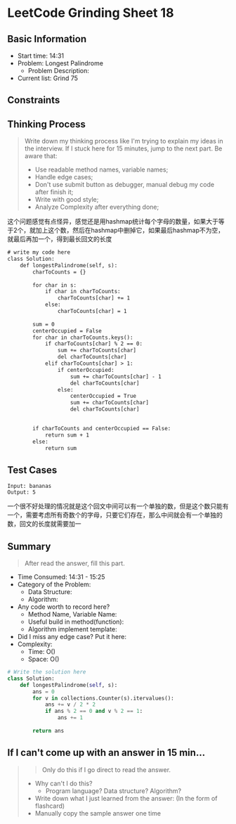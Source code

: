 # LeetCode Grinding Sheet 18

## Basic Information

- Start time: 14:31
- Problem: Longest Palindrome
  - Problem Description:
- Current list: Grind 75

## Constraints

## Thinking Process

> Write down my thinking process like I'm trying to explain my ideas in the interview. If I stuck here for 15 minutes, jump to the next part.
> Be aware that:
>
> - Use readable method names, variable names;
> - Handle edge cases;
> - Don't use submit button as debugger, manual debug my code after finish it;
> - Write with good style;
> - Analyze Complexity after everything done;

这个问题感觉有点怪异，感觉还是用hashmap统计每个字母的数量，如果大于等于2个，就加上这个数，然后在hashmap中删掉它，如果最后hashmap不为空，就最后再加一个，得到最长回文的长度

``` txt
# write my code here
class Solution:
    def longestPalindrome(self, s):
        charToCounts = {}
        
        for char in s:
            if char in charToCounts:
                charToCounts[char] += 1
            else:
                charToCounts[char] = 1
        
        sum = 0
        centerOccupied = False
        for char in charToCounts.keys():
            if charToCounts[char] % 2 == 0:
                sum += charToCounts[char]
                del charToCounts[char]
            elif charToCounts[char] > 1:
                if centerOccupied:
                    sum += charToCounts[char] - 1
                    del charToCounts[char]
                else:
                    centerOccupied = True
                    sum += charToCounts[char]
                    del charToCounts[char]

        
        if charToCounts and centerOccupied == False:
            return sum + 1
        else:
            return sum


```

## Test Cases

``` text
Input: bananas
Output: 5
```

一个很不好处理的情况就是这个回文中间可以有一个单独的数，但是这个数只能有一个，需要考虑所有奇数个的字母，只要它们存在，那么中间就会有一个单独的数，回文的长度就需要加一

## Summary

> After read the answer, fill this part.

- Time Consumed: 14:31 - 15:25
- Category of the Problem:
  - Data Structure:
  - Algorithm:
- Any code worth to record here?
  - Method Name, Variable Name:
  - Useful build in method(function):
  - Algorithm implement template:
- Did I miss any edge case? Put it here:
- Complexity:
  - Time: O()
  - Space: O()

``` python
# Write the solution here
class Solution:
    def longestPalindrome(self, s):
        ans = 0
        for v in collections.Counter(s).itervalues():
            ans += v / 2 * 2
            if ans % 2 == 0 and v % 2 == 1:
                ans += 1
        
        return ans
```

## If I can't come up with an answer in 15 min...

> > Only do this if I go direct to read the answer.
>
> - Why can't I do this?
>   - Program language? Data structure? Algorithm?
> - Write down what I just learned from the answer: (In the form of flashcard)
> - Manually copy the sample answer one time

